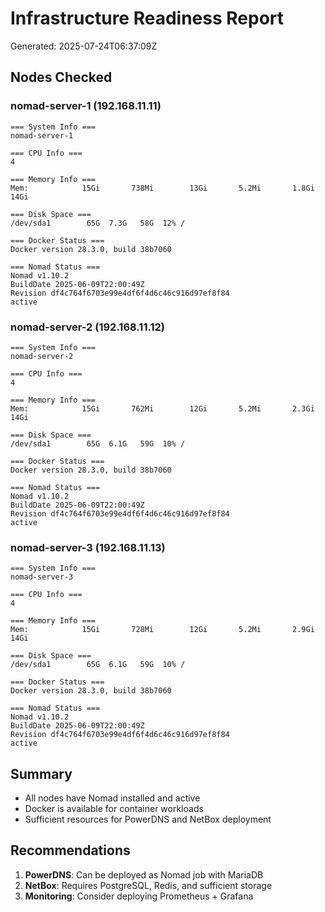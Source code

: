 # Infrastructure Readiness Report
Generated: 2025-07-24T06:37:09Z

## Nodes Checked

### nomad-server-1 (192.168.11.11)
```
=== System Info ===
nomad-server-1

=== CPU Info ===
4

=== Memory Info ===
Mem:            15Gi       738Mi        13Gi       5.2Mi       1.8Gi        14Gi

=== Disk Space ===
/dev/sda1        65G  7.3G   58G  12% /

=== Docker Status ===
Docker version 28.3.0, build 38b7060

=== Nomad Status ===
Nomad v1.10.2
BuildDate 2025-06-09T22:00:49Z
Revision df4c764f6703e99e4df6f4d6c46c916d97ef8f84
active
```

### nomad-server-2 (192.168.11.12)
```
=== System Info ===
nomad-server-2

=== CPU Info ===
4

=== Memory Info ===
Mem:            15Gi       762Mi        12Gi       5.2Mi       2.3Gi        14Gi

=== Disk Space ===
/dev/sda1        65G  6.1G   59G  10% /

=== Docker Status ===
Docker version 28.3.0, build 38b7060

=== Nomad Status ===
Nomad v1.10.2
BuildDate 2025-06-09T22:00:49Z
Revision df4c764f6703e99e4df6f4d6c46c916d97ef8f84
active
```

### nomad-server-3 (192.168.11.13)
```
=== System Info ===
nomad-server-3

=== CPU Info ===
4

=== Memory Info ===
Mem:            15Gi       728Mi        12Gi       5.2Mi       2.9Gi        14Gi

=== Disk Space ===
/dev/sda1        65G  6.1G   59G  10% /

=== Docker Status ===
Docker version 28.3.0, build 38b7060

=== Nomad Status ===
Nomad v1.10.2
BuildDate 2025-06-09T22:00:49Z
Revision df4c764f6703e99e4df6f4d6c46c916d97ef8f84
active
```

## Summary
- All nodes have Nomad installed and active
- Docker is available for container workloads
- Sufficient resources for PowerDNS and NetBox deployment

## Recommendations
1. **PowerDNS**: Can be deployed as Nomad job with MariaDB
2. **NetBox**: Requires PostgreSQL, Redis, and sufficient storage
3. **Monitoring**: Consider deploying Prometheus + Grafana
